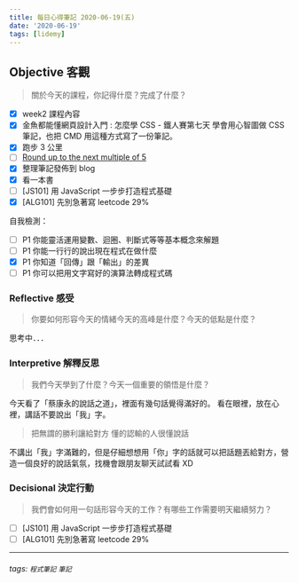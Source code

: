 ```yaml
---
title: 每日心得筆記 2020-06-19(五)
date: '2020-06-19'
tags: [lidemy]
---
```


## **Objective 客觀**

> 關於今天的課程，你記得什麼？完成了什麼？

- [x] week2 課程內容
- [x] 金魚都能懂網頁設計入門 : 怎麼學 CSS - 鐵人賽第七天
      學會用心智圖做 CSS 筆記，也把 CMD 用這種方式寫了一份筆記。
- [x] 跑步 3 公里
- [ ] [Round up to the next multiple of 5](https://www.codewars.com/kata/55d1d6d5955ec6365400006d/train/javascript)
- [x] 整理筆記發佈到 blog
- [x] 看一本書
- [ ] [JS101] 用 JavaScript 一步步打造程式基礎
- [x] [ALG101] 先別急著寫 leetcode 29%

自我檢測：

- [ ] P1 你能靈活運用變數、迴圈、判斷式等等基本概念來解題
- [ ] P1 你能一行行的說出現在程式在做什麼
- [x] P1 你知道「回傳」跟「輸出」的差異
- [ ] P1 你可以把用文字寫好的演算法轉成程式碼

### **Reflective 感受**

> 你要如何形容今天的情緒今天的高峰是什麼？今天的低點是什麼？

思考中．．．

### **Interpretive 解釋反思**

> 我們今天學到了什麼？今天一個重要的領悟是什麼？

今天看了「蔡康永的說話之道」，裡面有幾句話覺得滿好的。
看在眼裡，放在心裡，講話不要說出「我」字。

> 把無謂的勝利讓給對方
> 懂的認輸的人很懂說話

不講出「我」字滿難的，但是仔細想想用「你」字的話就可以把話題丟給對方，營造一個良好的說話氣氛，找機會跟朋友聊天試試看 XD

### **Decisional 決定行動**

> 我們會如何用一句話形容今天的工作？有哪些工作需要明天繼續努力？

- [ ] [JS101] 用 JavaScript 一步步打造程式基礎
- [ ] [ALG101] 先別急著寫 leetcode 29%

---

###### tags: `程式筆記` `筆記`
